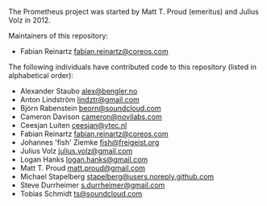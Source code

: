 The Prometheus project was started by Matt T. Proud (emeritus) and
Julius Volz in 2012.

Maintainers of this repository:

* Fabian Reinartz <fabian.reinartz@coreos.com>

The following individuals have contributed code to this repository
(listed in alphabetical order):

* Alexander Staubo <alex@bengler.no>
* Anton Lindström <lindztr@gmail.com>
* Björn Rabenstein <beorn@soundcloud.com>
* Cameron Davison <cameron@novilabs.com>
* Ceesjan Luiten <ceesjan@ytec.nl>
* Fabian Reinartz <fabian.reinartz@coreos.com>
* Johannes 'fish' Ziemke <fish@freigeist.org>
* Julius Volz <julius.volz@gmail.com>
* Logan Hanks <logan.hanks@gmail.com>
* Matt T. Proud <matt.proud@gmail.com>
* Michael Stapelberg <stapelberg@users.noreply.github.com>
* Steve Durrheimer <s.durrheimer@gmail.com>
* Tobias Schmidt <ts@soundcloud.com>
